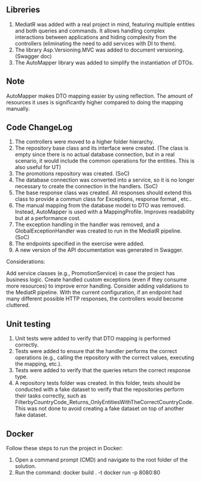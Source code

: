 ## Libreries

1. MediatR was added with a real project in mind, featuring multiple entities and both queries and commands. It allows handling complex interactions between applications and hiding complexity from the controllers (eliminating the need to add services with DI to them).
2. The library Asp.Versioning.MVC was added to document versioning. (Swagger doc)
3. The AutoMapper library was added to simplify the instantiation of DTOs.



## Note 

AutoMapper makes DTO mapping easier by using reflection. The amount of resources it uses is significantly higher compared to doing the mapping manually.



## Code ChangeLog

1. The controllers were moved to a higher folder hierarchy.
2. The repository base class and its interface were created. (The class is empty since there is no actual database connection, but in a real scenario, it would include the common operations for the entities. This is also useful for UT)
3. The promotions repository was created. (SoC)
4. The database connection was converted into a service, so it is no longer necessary to create the connection in the handlers. (SoC)
5. The base response class was created. All responses should extend this class to provide a commun class for Exceptions, response format , etc..
6. The manual mapping from the database model to DTO was removed. Instead, AutoMapper is used with a MappingProfile. Improves readability but at a performance cost. 
7. The exception handling in the handler was removed, and a GlobalExceptionHandler was created to run in the MediatR pipeline. (SoC)
8. The endpoints specified in the exercise were added. 
9. A new version of the API documentation was generated in Swagger.


Considerations:

Add service classes (e.g., PromotionService) in case the project has business logic.
Create handled custom exceptions (even if they consume more resources) to improve error handling.
Consider adding validations to the MediatR pipeline.
With the current configuration, if an endpoint had many different possible HTTP responses, the controllers would become cluttered.


## Unit testing

1. Unit tests were added to verify that DTO mapping is performed correctly.
2. Tests were added to ensure that the handler performs the correct operations (e.g., calling the repository with the correct values, executing the mapping, etc.).
3. Tests were added to verify that the queries return the correct response type.
4. A repository tests folder was created. In this folder, tests should be conducted with a fake dataset to verify that the repositories perform their tasks correctly, such as FilterbyCountryCode_Returns_OnlyEntitiesWithTheCorrectCountryCode. This was not done to avoid creating a fake dataset on top of another fake dataset.



## Docker 

Follow these steps to run the project in Docker:

1. Open a command prompt (CMD) and navigate to the root folder of the solution.
2. Run the command:
   docker build . -t <app-name>
   docker run -p 8080:80 <app-name>

